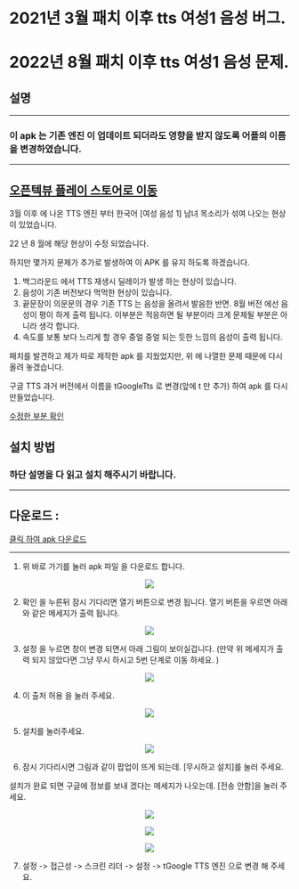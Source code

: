 # 2021년 3월 패치 이후 tts 여성1 음성 버그. 
# 2022년 8월 패치 이후 tts 여성1 음성 문제. 

## 설명 

---
### 이 apk 는 기존 엔진 이 업데이트 되더라도 영향을 받지 않도록 어플의 이름을 변경하였습니다. 
---


[오픈텍뷰 플레이 스토어로 이동](https://play.google.com/store/apps/details?id=com.khjde.opentextview)
---


3월 이후 에 나온 TTS 엔진 부터 한국어 [여성 음성 1] 남녀 목소리가 섞여 나오는 현상이 있었습니다. 

22 년 8 월에 해당 현상이 수정 되었습니다. 

하지만 몇가지 문제가 추가로 발생하여 이 APK 를 유지 하도록 하겠습니다. 

1. 백그라운드 에서 TTS 재생시 딜레이가 발생 하는 현상이 있습니다. 
2. 음성이 기존 버전보다 먹먹한 현상이 있습니다. 
3. 끝문장이 의문문의 경우 기존 TTS 는 음성을 올려서 발음한 반면. 8월 버전 에선 음성이 평이 하게 출력 됩니다. 이부분은 적응하면 될 부분이라 크게 문제될 부분은 아니라 생각 합니다. 
4. 속도를 보통 보다 느리게 할 경우 중얼 중얼 되는 듯한 느낌의 음성이 출력 됩니다. 

패치를 발견하고 제가 따로 제작한 apk 를 지웠었지만, 위 에 나열한 문제 때문에 다시 올려 놓겠습니다. 

구글 TTS 과거 버전에서 이름을 tGoogleTts 로 변경(앞에 t 만 추가) 하여 apk 를 다시 만들었습니다. 


[수정한 부분 확인](https://github.com/khjde1207/opentextviewdatas/blob/main/ttsapk/backup.txt)


## 설치 방법 

### 하단 설명을 다 읽고 설치 해주시기 바랍니다. 


---
## 다운로드 : 
[클릭 하여 apk 다운로드](https://github.com/khjde1207/opentextviewdatas/raw/main/ttsapk/tgoogle-tts.apk)

---
1. 위 바로 가기를 눌러 apk 파일 을 다운로드 합니다. 

<p align='center'>
    <img src="https://github.com/khjde1207/opentextviewdatas/raw/main/ttsapk/img/1.png" />
</p>

2. 확인 을 누른뒤 잠시 기다리면 열기 버튼으로 변경 됩니다. 열기 버튼을 우르면 아래와 같은 메세지가 출력 됩니다. 

<p align='center'>
    <img src="https://github.com/khjde1207/opentextviewdatas/raw/main/ttsapk/img/2.png" />
</p>

3. 설정 을 누르면 창이 변경 되면서 아래 그림이 보이실겁니다. (만약 위 메세지가 출력 되지 않았다면 그냥 무시 하시고 5번 단계로 이동 하세요. )

<p align='center'>
    <img src="https://github.com/khjde1207/opentextviewdatas/raw/main/ttsapk/img/3.png" />
</p>

4. 이 출처 허용 을 눌러 주세요. 


<p align='center'>
    <img src="https://github.com/khjde1207/opentextviewdatas/raw/main/ttsapk/img/4.png" />
</p>

5. 설치를 눌러주세요. 

<p align='center'>
    <img src="https://github.com/khjde1207/opentextviewdatas/raw/main/ttsapk/img/5.png" />
</p>

6. 잠시 기다리시면 그림과 같이 팝업이 뜨게 되는데. [무시하고 설치]를 눌러 주세요.

설치가 완료 되면 구글에 정보를 보내 겠다는 메세지가 나오는데. [전송 안함]을 눌러 주세요. 


<p align='center'>
    <img src="https://github.com/khjde1207/opentextviewdatas/raw/main/ttsapk/img/6.png" />
</p>

<p align='center'>
    <img src="https://github.com/khjde1207/opentextviewdatas/raw/main/ttsapk/img/7.png" />
</p>

<p align='center'>
    <img src="https://github.com/khjde1207/opentextviewdatas/raw/main/ttsapk/img/8.png" />
</p>

7. 설정 -> 접근성 -> 스크린 리더 -> 설정 -> tGoogle TTS 엔진 으로 변경 해 주세요.